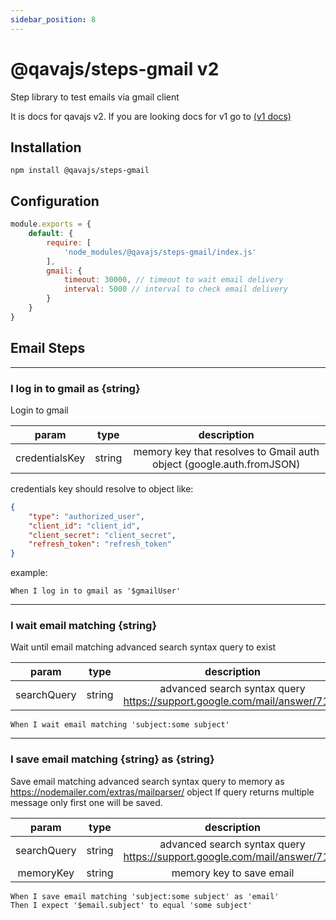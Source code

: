 ```yaml
---
sidebar_position: 8
---
```


# @qavajs/steps-gmail v2
Step library to test emails via gmail client

It is docs for qavajs v2. If you are looking docs for v1 go to [(v1 docs)](../Steps-v1/gmail-v1.md)


## Installation
```
npm install @qavajs/steps-gmail
```

## Configuration
```javascript
module.exports = {
    default: {
        require: [
            'node_modules/@qavajs/steps-gmail/index.js'
        ],
        gmail: {
            timeout: 30000, // timeout to wait email delivery
            interval: 5000 // interval to check email delivery
        }
    }
}
```

## Email Steps
--------------
### I log in to gmail as \{string}

Login to gmail

|     param      |  type  |                             description                              | 
|:--------------:|:------:|:--------------------------------------------------------------------:|
| credentialsKey | string | memory key that resolves to Gmail auth object (google.auth.fromJSON) |

credentials key should resolve to object like:
```json
{
    "type": "authorized_user",
    "client_id": "client_id",
    "client_secret": "client_secret",
    "refresh_token": "refresh_token"
}
```
example:
```gherkin
When I log in to gmail as '$gmailUser'
```
                     
--------------
### I wait email matching \{string}

Wait until email matching advanced search syntax query to exist

|    param    |  type  |                               description                                | 
|:-----------:|:------:|:------------------------------------------------------------------------:|
| searchQuery | string | advanced search syntax query https://support.google.com/mail/answer/7190 |

```gherkin
When I wait email matching 'subject:some subject'
```

--------------
### I save email matching \{string} as \{string}

Save email matching advanced search syntax query to memory as https://nodemailer.com/extras/mailparser/ object
If query returns multiple message only first one will be saved.

|    param    |  type  |                               description                                | 
|:-----------:|:------:|:------------------------------------------------------------------------:|
| searchQuery | string | advanced search syntax query https://support.google.com/mail/answer/7190 |
|  memoryKey  | string |                         memory key to save email                         |

```gherkin
When I save email matching 'subject:some subject' as 'email'
Then I expect '$email.subject' to equal 'some subject'
```
